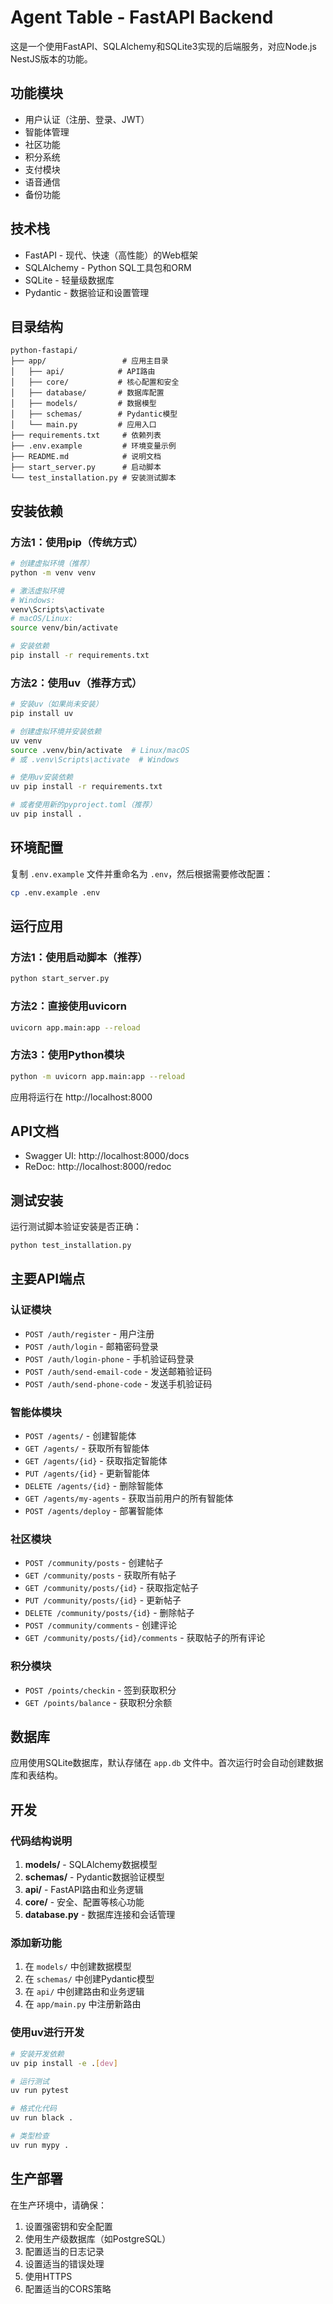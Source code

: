 # Agent Table - FastAPI Backend

这是一个使用FastAPI、SQLAlchemy和SQLite3实现的后端服务，对应Node.js NestJS版本的功能。

## 功能模块

- 用户认证（注册、登录、JWT）
- 智能体管理
- 社区功能
- 积分系统
- 支付模块
- 语音通信
- 备份功能

## 技术栈

- FastAPI - 现代、快速（高性能）的Web框架
- SQLAlchemy - Python SQL工具包和ORM
- SQLite - 轻量级数据库
- Pydantic - 数据验证和设置管理

## 目录结构

```
python-fastapi/
├── app/                 # 应用主目录
│   ├── api/            # API路由
│   ├── core/           # 核心配置和安全
│   ├── database/       # 数据库配置
│   ├── models/         # 数据模型
│   ├── schemas/        # Pydantic模型
│   └── main.py         # 应用入口
├── requirements.txt     # 依赖列表
├── .env.example         # 环境变量示例
├── README.md            # 说明文档
├── start_server.py      # 启动脚本
└── test_installation.py # 安装测试脚本
```

## 安装依赖

### 方法1：使用pip（传统方式）

```bash
# 创建虚拟环境（推荐）
python -m venv venv

# 激活虚拟环境
# Windows:
venv\Scripts\activate
# macOS/Linux:
source venv/bin/activate

# 安装依赖
pip install -r requirements.txt
```

### 方法2：使用uv（推荐方式）

```bash
# 安装uv（如果尚未安装）
pip install uv

# 创建虚拟环境并安装依赖
uv venv
source .venv/bin/activate  # Linux/macOS
# 或 .venv\Scripts\activate  # Windows

# 使用uv安装依赖
uv pip install -r requirements.txt

# 或者使用新的pyproject.toml（推荐）
uv pip install .
```

## 环境配置

复制 `.env.example` 文件并重命名为 `.env`，然后根据需要修改配置：

```bash
cp .env.example .env
```

## 运行应用

### 方法1：使用启动脚本（推荐）

```bash
python start_server.py
```

### 方法2：直接使用uvicorn

```bash
uvicorn app.main:app --reload
```

### 方法3：使用Python模块

```bash
python -m uvicorn app.main:app --reload
```

应用将运行在 http://localhost:8000

## API文档

- Swagger UI: http://localhost:8000/docs
- ReDoc: http://localhost:8000/redoc

## 测试安装

运行测试脚本验证安装是否正确：

```bash
python test_installation.py
```

## 主要API端点

### 认证模块
- `POST /auth/register` - 用户注册
- `POST /auth/login` - 邮箱密码登录
- `POST /auth/login-phone` - 手机验证码登录
- `POST /auth/send-email-code` - 发送邮箱验证码
- `POST /auth/send-phone-code` - 发送手机验证码

### 智能体模块
- `POST /agents/` - 创建智能体
- `GET /agents/` - 获取所有智能体
- `GET /agents/{id}` - 获取指定智能体
- `PUT /agents/{id}` - 更新智能体
- `DELETE /agents/{id}` - 删除智能体
- `GET /agents/my-agents` - 获取当前用户的所有智能体
- `POST /agents/deploy` - 部署智能体

### 社区模块
- `POST /community/posts` - 创建帖子
- `GET /community/posts` - 获取所有帖子
- `GET /community/posts/{id}` - 获取指定帖子
- `PUT /community/posts/{id}` - 更新帖子
- `DELETE /community/posts/{id}` - 删除帖子
- `POST /community/comments` - 创建评论
- `GET /community/posts/{id}/comments` - 获取帖子的所有评论

### 积分模块
- `POST /points/checkin` - 签到获取积分
- `GET /points/balance` - 获取积分余额

## 数据库

应用使用SQLite数据库，默认存储在 `app.db` 文件中。首次运行时会自动创建数据库和表结构。

## 开发

### 代码结构说明

1. **models/** - SQLAlchemy数据模型
2. **schemas/** - Pydantic数据验证模型
3. **api/** - FastAPI路由和业务逻辑
4. **core/** - 安全、配置等核心功能
5. **database.py** - 数据库连接和会话管理

### 添加新功能

1. 在 `models/` 中创建数据模型
2. 在 `schemas/` 中创建Pydantic模型
3. 在 `api/` 中创建路由和业务逻辑
4. 在 `app/main.py` 中注册新路由

### 使用uv进行开发

```bash
# 安装开发依赖
uv pip install -e .[dev]

# 运行测试
uv run pytest

# 格式化代码
uv run black .

# 类型检查
uv run mypy .
```

## 生产部署

在生产环境中，请确保：

1. 设置强密钥和安全配置
2. 使用生产级数据库（如PostgreSQL）
3. 配置适当的日志记录
4. 设置适当的错误处理
5. 使用HTTPS
6. 配置适当的CORS策略